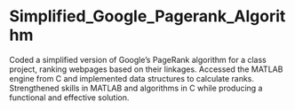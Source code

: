 # Simplified_Google_Pagerank_Algorithm
Coded a simplified version of Google’s PageRank algorithm for a class project, ranking webpages based on their linkages. Accessed the MATLAB engine from C and implemented data structures to calculate ranks. Strengthened skills in MATLAB and algorithms in C while producing a functional and effective solution.
